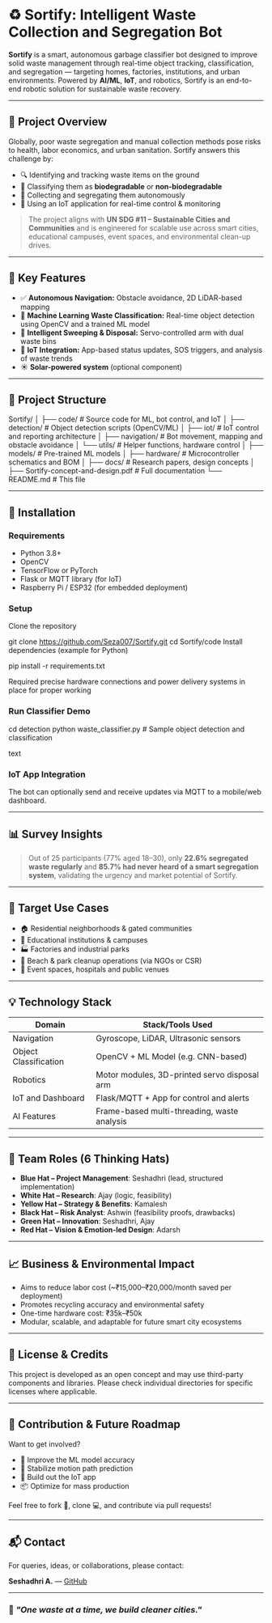 # ♻️ Sortify: Intelligent Waste Collection and Segregation Bot

**Sortify** is a smart, autonomous garbage classifier bot designed to improve solid waste management through real-time object tracking, classification, and segregation — targeting homes, factories, institutions, and urban environments. Powered by **AI/ML**, **IoT**, and robotics, Sortify is an end-to-end robotic solution for sustainable waste recovery.

---

## 🚀 Project Overview

Globally, poor waste segregation and manual collection methods pose risks to health, labor economics, and urban sanitation. Sortify answers this challenge by:

- 🔍 Identifying and tracking waste items on the ground
- 🧠 Classifying them as **biodegradable** or **non-biodegradable**
- 🚚 Collecting and segregating them autonomously
- 📡 Using an IoT application for real-time control & monitoring

> The project aligns with **UN SDG #11 – Sustainable Cities and Communities** and is engineered for scalable use across smart cities, educational campuses, event spaces, and environmental clean-up drives.

---

## 🧠 Key Features

- ✅ **Autonomous Navigation:** Obstacle avoidance, 2D LiDAR-based mapping
- 🧠 **Machine Learning Waste Classification:** Real-time object detection using OpenCV and a trained ML model
- 🧼 **Intelligent Sweeping & Disposal:** Servo-controlled arm with dual waste bins
- 📱 **IoT Integration:** App-based status updates, SOS triggers, and analysis of waste trends
- ☀️ **Solar-powered system** (optional component)

---

## 📁 Project Structure

Sortify/
│
├── code/ # Source code for ML, bot control, and IoT
│ ├── detection/ # Object detection scripts (OpenCV/ML)
│ ├── iot/ # IoT control and reporting architecture
│ ├── navigation/ # Bot movement, mapping and obstacle avoidance
│ └── utils/ # Helper functions, hardware control
│
├── models/ # Pre-trained ML models
│
├── hardware/ # Microcontroller schematics and BOM
│
├── docs/ # Research papers, design concepts
│
├── Sortify-concept-and-design.pdf # Full documentation
└── README.md # This file

---

## 🔧 Installation

### Requirements
- Python 3.8+
- OpenCV
- TensorFlow or PyTorch
- Flask or MQTT library (for IoT)
- Raspberry Pi / ESP32 (for embedded deployment)

### Setup

Clone the repository

git clone https://github.com/Seza007/Sortify.git
cd Sortify/code
Install dependencies (example for Python)

pip install -r requirements.txt

Required precise hardware connections and power delivery systems in place for proper working

### Run Classifier Demo

cd detection
python waste_classifier.py # Sample object detection and classification

text

### IoT App Integration

The bot can optionally send and receive updates via MQTT to a mobile/web dashboard.

---

## 📊 Survey Insights

> Out of 25 participants (77% aged 18–30), only **22.6% segregated waste regularly** and **85.7% had never heard of a smart segregation system**, validating the urgency and market potential of Sortify.

---

## 🎯 Target Use Cases

- 🏠 Residential neighborhoods & gated communities
- 🏫 Educational institutions & campuses
- 🏭 Factories and industrial parks
- 🌊 Beach & park cleanup operations (via NGOs or CSR)
- 🏥 Event spaces, hospitals and public venues

---

## 💡 Technology Stack

| Domain               | Stack/Tools Used                               |
|----------------------|------------------------------------------------|
| Navigation           | Gyroscope, LiDAR, Ultrasonic sensors           |
| Object Classification| OpenCV + ML Model (e.g. CNN-based)            |
| Robotics             | Motor modules, 3D-printed servo disposal arm   |
| IoT and Dashboard    | Flask/MQTT + App for control and alerts        |
| AI Features          | Frame-based multi-threading, waste analysis    |


---

## 🦾 Team Roles (6 Thinking Hats)

- **Blue Hat – Project Management**: Seshadhri (lead, structured implementation)
- **White Hat – Research**: Ajay (logic, feasibility)
- **Yellow Hat – Strategy & Benefits**: Kamalesh
- **Black Hat – Risk Analyst**: Ashwin (feasibility proofs, drawbacks)
- **Green Hat – Innovation**: Seshadhri, Ajay
- **Red Hat – Vision & Emotion-led Design**: Adarsh

---

## 📈 Business & Environmental Impact

- Aims to reduce labor cost (~₹15,000–₹20,000/month saved per deployment)
- Promotes recycling accuracy and environmental safety
- One-time hardware cost: ₹35k–₹50k
- Modular, scalable, and adaptable for future smart city ecosystems

---

## 📄 License & Credits

This project is developed as an open concept and may use third-party components and libraries. Please check individual directories for specific licenses where applicable.

---

## 🤝 Contribution & Future Roadmap

Want to get involved?

- 🧠 Improve the ML model accuracy
- 🦿 Stabilize motion path prediction
- 📲 Build out the IoT app
- 📦 Optimize for mass production

Feel free to fork 📁, clone 💻, and contribute via pull requests!

---

## 📬 Contact

For queries, ideas, or collaborations, please contact:

**Seshadhri A.** — [GitHub](https://github.com/Seza007)  

---

### 🌱 *"One waste at a time, we build cleaner cities."*

